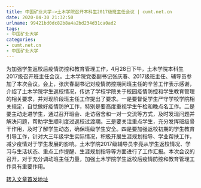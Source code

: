```yaml
---
title: 中国矿业大学->土木学院召开本科生2017级班主任会议 | cumt.net.cn
date: 2020-04-30 21:32:50
urlname: 99421bd0dc82b8a4a2bd234d31ca0ad2
tags: 
- 中国矿业大学
categories:
- cumt.net.cn
- 中国矿业大学
---
```

为加强学生返校后疫情防控和教育管理工作，4月28日下午，土木学院本科生2017级召开班主任会议。土木学院党委副书记张庆春、2017级班主任、辅导员参加了本次会议。会上，张庆春副书记对疫情防控期间班主任的辛苦工作表示感谢，介绍了土木学院学生返校情况，传达了学校学院关于校园疫情防控和学生教育管理的相关要求，并对现阶段班主任工作提出了要求。一是要督促学生严守学校学院相关规定，自觉做好疫情防护工作，特别是要高度重视学生午检和晚点名工作。二是要主动走进学生，通过召开班会、走访宿舍和一对一交流等方式，及时发现问题并解决问题，帮助学生顺利度过返校过渡期。三是要关注重点学生，充分发挥班级骨干作用，及时了解学生动态，确保班级学生安全。四是要加强返校初期的学生教育引导工作，针对大三年级学生实际情况，积极开展生涯规划指导、学业帮扶工作，减少疫情对于学生发展的影响。土木学院2017级辅导员李亮从学生返校情况、学习与生活状态、重点工作提醒、生涯规划指导等方面进行了工作汇报。本次会议的召开，对于充分调动班主任力量，加强土木学院学生返校后疫情防控和教育管理工作具有重要作用。



[转入文章首发地址](http://xwzx.cumt.edu.cn/9a/24/c523a563748/page.htm)
